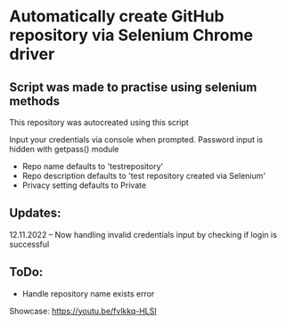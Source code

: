 # Automatically create GitHub repository via Selenium Chrome driver


## Script was made to practise using selenium methods

This repository was autocreated using this script

Input your credentials via console when prompted.
Password input is hidden with getpass() module

* Repo name defaults to 'testrepository'
* Repo description defaults to 'test repository created via Selenium'
* Privacy setting defaults to Private

## Updates:

12.11.2022 – Now handling invalid credentials input by checking if login is successful


## ToDo:

* Handle repository name exists error

Showcase: https://youtu.be/fvlkkq-HLSI
